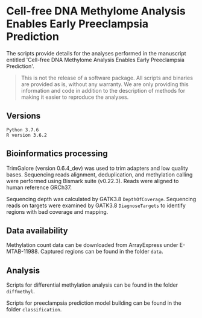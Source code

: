 # Cell-free DNA Methylome Analysis Enables Early Preeclampsia Prediction

The scripts provide details for the analyses performed in the manuscript entitled 'Cell-free DNA Methylome Analysis Enables Early Preeclampsia Prediction'.

> This is not the release of a software package. All scripts and binaries are provided as is, without any warranty. We are only providing this information and code in addition to the description of methods for making it easier to reproduce the analyses.

## Versions
```
Python 3.7.6
R version 3.6.2
```

## Bioinformatics processing

TrimGalore (version 0.6.4_dev) was used to trim adapters and low quality bases. Sequencing reads alignment, deduplication, and methylation calling were performed using Bismark suite (v0.22.3). Reads were aligned to human reference GRCh37. 

Sequencing depth was calculated by GATK3.8 `DepthOfCoverage`. Sequencing reads on targets were examined by GATK3.8 `DiagnoseTargets` to identify regions with bad coverage and mapping. 

## Data availability

Methylation count data can be downloaded from ArrayExpress under E-MTAB-11988. Captured regions can be found in the folder `data`.

## Analysis

Scripts for differential methylation analysis can be found in the folder `diffmethyl`.

Scripts for preeclampsia prediction model building can be found in the folder `classification`. 


